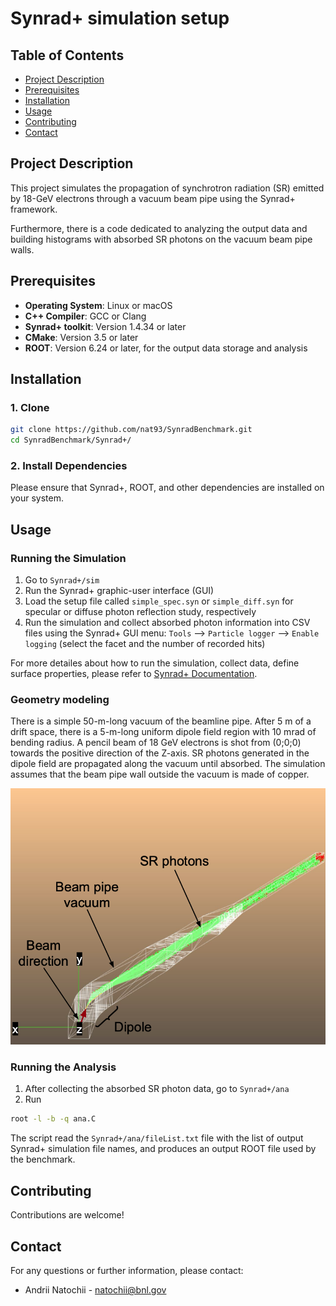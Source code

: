 # Synrad+ simulation setup

## Table of Contents
- [Project Description](#project-description)
- [Prerequisites](#prerequisites)
- [Installation](#installation)
- [Usage](#usage)
- [Contributing](#contributing)
- [Contact](#contact)

## Project Description
This project simulates the propagation of synchrotron radiation (SR) emitted by 18-GeV electrons through a vacuum beam pipe using the Synrad+ framework.

Furthermore, there is a code dedicated to analyzing the output data and building histograms with absorbed SR photons on the vacuum beam pipe walls.

## Prerequisites
- **Operating System**: Linux or macOS
- **C++ Compiler**: GCC or Clang
- **Synrad+ toolkit**: Version 1.4.34 or later
- **CMake**: Version 3.5 or later
- **ROOT**: Version 6.24 or later, for the output data storage and analysis 

## Installation

### 1. Clone 
```bash
git clone https://github.com/nat93/SynradBenchmark.git
cd SynradBenchmark/Synrad+/
```

### 2. Install Dependencies
Please ensure that Synrad+, ROOT, and other dependencies are installed on your system.

## Usage

### Running the Simulation
1. Go to `Synrad+/sim`
2. Run the Synrad+ graphic-user interface (GUI)
3. Load the setup file called `simple_spec.syn` or `simple_diff.syn` for specular or diffuse photon reflection study, respectively
4. Run the simulation and collect absorbed photon information into CSV files using the Synrad+ GUI menu: `Tools` --> `Particle logger` --> `Enable logging` (select the facet and the number of recorded hits)

For more detailes about how to run the simulation, collect data, define surface properties, please refer to [Synrad+ Documentation](https://molflow.web.cern.ch/node/110).

### Geometry modeling

There is a simple 50-m-long vacuum of the beamline pipe. After 5 m of a drift space, there is a 5-m-long uniform dipole field region with 10 mrad of bending radius. A pencil beam of 18 GeV electrons is shot from (0;0;0) towards the positive direction of the Z-axis. SR photons generated in the dipole field are propagated along the vacuum until absorbed. The simulation assumes that the beam pipe wall outside the vacuum is made of copper.

![Alt text](pic.png)

### Running the Analysis
1. After collecting the absorbed SR photon data, go to `Synrad+/ana`
2. Run
```bash
root -l -b -q ana.C   
```
The script read the `Synrad+/ana/fileList.txt` file with the list of output Synrad+ simulation file names, and produces an output ROOT file used by the benchmark.

## Contributing

Contributions are welcome!

## Contact

For any questions or further information, please contact:

- Andrii Natochii - <natochii@bnl.gov>
